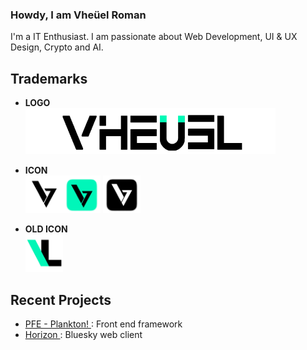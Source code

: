 ### Howdy, I am Vheüel Roman
I'm a IT Enthusiast. I am passionate about Web Development, UI & UX Design, Crypto and AI.

## Trademarks
- __LOGO__ <br>
<img src="assets/images/logo vheuel.png" alt="vheuel logo"/><br>


- __ICON__ <br> <img src="assets/images/Icon.png" width="60" alt="vheuel icon"/><img src="assets/images/Icon Square Green.png" width="60"/> <img src="assets/images/Icon Square Black.png" width="60"/>

- __OLD ICON__ <br> <img src="assets/images/old icon.png" width="60" alt="vheuel old icon"/>


## Recent Projects
- [PFE - Plankton! ](https://github.com/vheuel/plankton): Front end framework
- [Horizon ](https://github.com/vheuel/horizon): Bluesky web client

